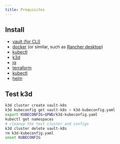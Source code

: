 ```yaml
---
title: Prequisites
---
```


## Install

- [vault (for CLI)](https://developer.hashicorp.com/vault/docs/install)
- [docker](https://docs.docker.com/get-docker) (or similar, such as [Rancher desktop](https://docs.rancherdesktop.io/getting-started/installation))
- [kubectl](https://kubernetes.io/docs/tasks/tools/)
- [k3d](https://k3d.io/v5.4.6/#installation)
- [jq](https://stedolan.github.io/jq/download/)
- [terraform](https://www.terraform.io/downloads)
- [kubectl](https://kubernetes.io/docs/tasks/tools/#kubectl)
- [helm](https://helm.sh/docs/intro/install/)

## Test k3d

```bash
k3d cluster create vault-k8s
k3d kubeconfig get vault-k8s > k3d-kubeconfig.yaml
export KUBECONFIG=$PWD/k3d-kubeconfig.yaml
kubectl get namespaces
# cleanup the test cluster and configs
k3d cluster delete vault-k8s
rm k3d-kubeconfig.yaml
unset KUBECONFIG
```

